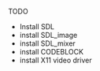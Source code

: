 TODO 
- Install SDL
- install SDL_image
- install SDL_mixer
- install CODEBLOCK
- install X11 video driver
